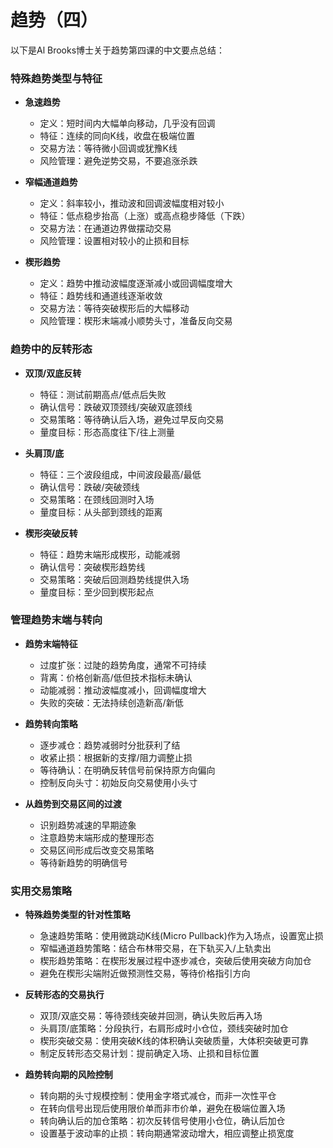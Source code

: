 # 趋势（四）

以下是Al Brooks博士关于趋势第四课的中文要点总结：

### 特殊趋势类型与特征
- **急速趋势**
  - 定义：短时间内大幅单向移动，几乎没有回调
  - 特征：连续的同向K线，收盘在极端位置
  - 交易方法：等待微小回调或犹豫K线
  - 风险管理：避免逆势交易，不要追涨杀跌

- **窄幅通道趋势**
  - 定义：斜率较小，推动波和回调波幅度相对较小
  - 特征：低点稳步抬高（上涨）或高点稳步降低（下跌）
  - 交易方法：在通道边界做摆动交易
  - 风险管理：设置相对较小的止损和目标

- **楔形趋势**
  - 定义：趋势中推动波幅度逐渐减小或回调幅度增大
  - 特征：趋势线和通道线逐渐收敛
  - 交易方法：等待突破楔形后的大幅移动
  - 风险管理：楔形末端减小顺势头寸，准备反向交易

### 趋势中的反转形态
- **双顶/双底反转**
  - 特征：测试前期高点/低点后失败
  - 确认信号：跌破双顶颈线/突破双底颈线
  - 交易策略：等待确认后入场，避免过早反向交易
  - 量度目标：形态高度往下/往上测量

- **头肩顶/底**
  - 特征：三个波段组成，中间波段最高/最低
  - 确认信号：跌破/突破颈线
  - 交易策略：在颈线回测时入场
  - 量度目标：从头部到颈线的距离

- **楔形突破反转**
  - 特征：趋势末端形成楔形，动能减弱
  - 确认信号：突破楔形趋势线
  - 交易策略：突破后回测趋势线提供入场
  - 量度目标：至少回到楔形起点

### 管理趋势末端与转向
- **趋势末端特征**
  - 过度扩张：过陡的趋势角度，通常不可持续
  - 背离：价格创新高/低但技术指标未确认
  - 动能减弱：推动波幅度减小，回调幅度增大
  - 失败的突破：无法持续创造新高/新低

- **趋势转向策略**
  - 逐步减仓：趋势减弱时分批获利了结
  - 收紧止损：根据新的支撑/阻力调整止损
  - 等待确认：在明确反转信号前保持原方向偏向
  - 控制反向头寸：初始反向交易使用小头寸

- **从趋势到交易区间的过渡**
  - 识别趋势减速的早期迹象
  - 注意趋势末端形成的整理形态
  - 交易区间形成后改变交易策略
  - 等待新趋势的明确信号 

### 实用交易策略
- **特殊趋势类型的针对性策略**
  - 急速趋势策略：使用微跳动K线(Micro Pullback)作为入场点，设置宽止损
  - 窄幅通道趋势策略：结合布林带交易，在下轨买入/上轨卖出
  - 楔形趋势策略：在楔形发展过程中逐步减仓，突破后使用突破方向加仓
  - 避免在楔形尖端附近做预测性交易，等待价格指引方向

- **反转形态的交易执行**
  - 双顶/双底交易：等待颈线突破并回测，确认失败后再入场
  - 头肩顶/底策略：分段执行，右肩形成时小仓位，颈线突破时加仓
  - 楔形突破交易：使用突破K线的体积确认突破质量，大体积突破更可靠
  - 制定反转形态交易计划：提前确定入场、止损和目标位置

- **趋势转向期的风险控制**
  - 转向期的头寸规模控制：使用金字塔式减仓，而非一次性平仓
  - 在转向信号出现后使用限价单而非市价单，避免在极端位置入场
  - 转向确认后的加仓策略：初次反转信号使用小仓位，确认后加仓
  - 设置基于波动率的止损：转向期通常波动增大，相应调整止损宽度 